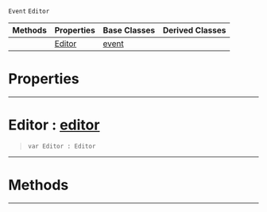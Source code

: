  `Event` `Editor`



|Methods|Properties|Base Classes|Derived Classes|
|---|---|---|---|
| |[ Editor](https://plasmaengine.github.io/PlasmaDocs/Plasma1/C++/code_reference/class_reference/editorevent.md#editor-plasma-engine-docum)|[event](https://plasmaengine.github.io/PlasmaDocs/Plasma1/C++/code_reference/class_reference/event.md)| |


 #  Properties


---  
 #  Editor : [editor](https://plasmaengine.github.io/PlasmaDocs/Plasma1/C++/code_reference/class_reference/editor.md)

> 
> ``` lang=cpp, name=Lightning
> var Editor : Editor


---  
 #  Methods


---  
 

 